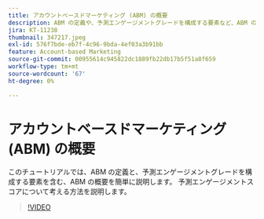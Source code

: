 ```yaml
---
title: アカウントベースドマーケティング (ABM) の概要
description: ABM の定義や、予測エンゲージメントグレードを構成する要素など、ABM の概要を把握します。 予測エンゲージメントスコアについて考える方法を説明します。
jira: KT-11238
thumbnail: 347217.jpeg
exl-id: 576f7bde-eb7f-4c96-9bda-4ef03a3b91bb
feature: Account-based Marketing
source-git-commit: 00955614c945822dc1889fb22db17b5f51a8f659
workflow-type: tm+mt
source-wordcount: '67'
ht-degree: 0%

---
```


# アカウントベースドマーケティング (ABM) の概要

このチュートリアルでは、ABM の定義と、予測エンゲージメントグレードを構成する要素を含む、ABM の概要を簡単に説明します。 予測エンゲージメントスコアについて考える方法を説明します。

>[!VIDEO](https://video.tv.adobe.com/v/347217/?quality=12&learn=on)
